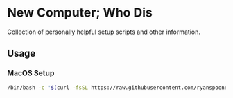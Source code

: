 # New Computer; Who Dis

Collection of personally helpful setup scripts and other information.

## Usage

### MacOS Setup

```bash
/bin/bash -c "$(curl -fsSL https://raw.githubusercontent.com/ryanspoone/new-computer-who-dis/main/macos-setup.sh)"
```
